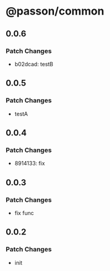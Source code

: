 # @passon/common

## 0.0.6

### Patch Changes

- b02dcad: testB

## 0.0.5

### Patch Changes

- testA

## 0.0.4

### Patch Changes

- 8914133: fix

## 0.0.3

### Patch Changes

- fix func

## 0.0.2

### Patch Changes

- init
